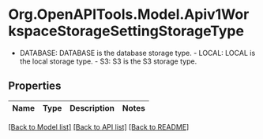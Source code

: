 # Org.OpenAPITools.Model.Apiv1WorkspaceStorageSettingStorageType
 - DATABASE: DATABASE is the database storage type.  - LOCAL: LOCAL is the local storage type.  - S3: S3 is the S3 storage type.

## Properties

Name | Type | Description | Notes
------------ | ------------- | ------------- | -------------

[[Back to Model list]](../README.md#documentation-for-models) [[Back to API list]](../README.md#documentation-for-api-endpoints) [[Back to README]](../README.md)

